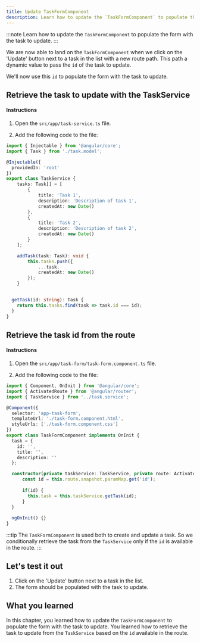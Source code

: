 ```yaml
---
title: Update TaskFormComponent
description: Learn how to update the `TaskFormComponent` to populate the form with the task to update.
---
```


:::note
Learn how to update the `TaskFormComponent` to populate the form with the task to update.
:::

We are now able to land on the `TaskFormComponent` when we click on the 'Update' button next to a task in the list with a new route path.
This path a dynamic value to pass the `id` of the task to update.

We'll now use this `id` to populate the form with the task to update.

## Retrieve the task to update with the TaskService

#### Instructions

1. Open the `src/app/task-service.ts` file.

2. Add the following code to the file:

```typescript ins={"Add a function to retrieve a taks based on its id": 29-33}
import { Injectable } from '@angular/core';
import { Task } from './task.model';

@Injectable({
  providedIn: 'root'
})
export class TaskService {
    tasks: Task[] = [
        {
            title: 'Task 1',
            description: 'Description of task 1',
            createdAt: new Date()
        },
        {
            title: 'Task 2',
            description: 'Description of task 2',
            createdAt: new Date()
        }
    ];

    addTask(task: Task): void {
        this.tasks.push({
            ...task,
            createdAt: new Date()
        });
    }

  
  getTask(id: string): Task {
    return this.tasks.find(task => task.id === id);
  }
}
```

## Retrieve the task id from the route

#### Instructions

1. Open the `src/app/task-form/task-form.component.ts` file.

2. Add the following code to the file:

```typescript ins={"Retrieve the task id from the route": 10-13}
import { Component, OnInit } from '@angular/core';
import { ActivatedRoute } from '@angular/router';
import { TaskService } from '../task.service';

@Component({
  selector: 'app-task-form',
  templateUrl: './task-form.component.html',
  styleUrls: ['./task-form.component.css']
})
export class TaskFormComponent implements OnInit {
  task = {
    id: '',
    title: '',
    description: ''
  };

  constructor(private taskService: TaskService, private route: ActivatedRoute) {
      const id = this.route.snapshot.paramMap.get('id');
      
      if(id) {
        this.task = this.taskService.getTask(id);
      }
  }
    
  ngOnInit() {}  
}
```

:::tip
The `TaskFormComponent` is used both to create and update a task.
So we conditionally retrieve the task from the `TaskService` only if the `id` is available in the route.
:::

## Let's test it out

1. Click on the 'Update' button next to a task in the list.
2. The form should be populated with the task to update.

## What you learned

In this chapter, you learned how to update the `TaskFormComponent` to populate the form with the task to update. You learned how to retrieve the task to update from the `TaskService` based on the `id` available in the route.





